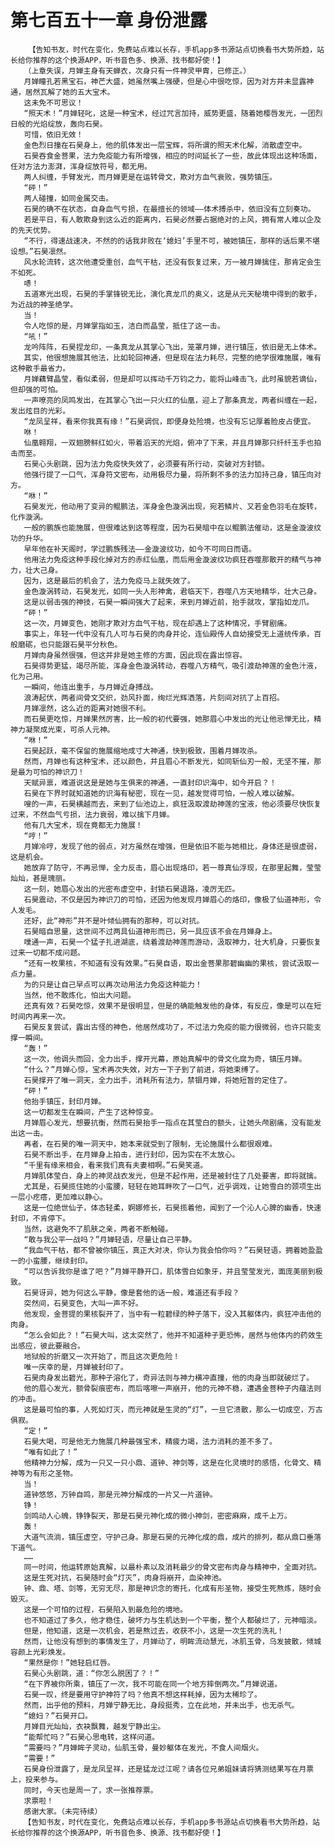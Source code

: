 # 第七百五十一章 身份泄露
        【告知书友，时代在变化，免费站点难以长存，手机app多书源站点切换看书大势所趋，站长给你推荐的这个换源APP，听书音色多、换源、找书都好使！】
       （上章失误，月婵主身有天蝉衣，次身只有一件神灵甲胄，已修正。）
       月婵瞳孔若黑宝石，神芒大盛，她虽然嘴上强硬，但是心中很吃惊，因为对方并未显露神通，居然瓦解了她的五大宝术。
       这未免不可思议！
       “照天术！”月婵轻叱，这是一种宝术，经过咒言加持，威势更盛，随着她樱唇发光，一团烈日般的光焰绽放，轰向石昊。
       可惜，依旧无效！
       金色烈日撞在石昊身上，他的肌体发出一层宝辉，将所谓的照天术化解，消散虚空中。
       石昊吞食金菩果，法力免疫能力有所增强，相应的时间延长了一些，故此体现出这种场面，任对方法力澎湃，浑身绽放符号，都无用。
       两人纠缠，手臂发光，而月婵更是在运转骨文，欺对方血气衰败，强势镇压。
       “砰！”
       两人碰撞，如同金属交击。
       石昊的确不在状态，自身血气亏损，在最擅长的领域——体术搏杀中，依旧没有立刻奏功。
       若是平日，有人敢欺身到这么近的距离内，石昊必然要占据绝对的上风，拥有常人难以企及的先天优势。
       “不行，得速战速决，不然的的话我非败在‘媳妇’手里不可，被她镇压，那样的话后果不堪设想。”石昊凛然。
       风水轮流转，这次他遭受重创，血气干枯，还没有恢复过来，万一被月婵擒住，那肯定会生不如死。
       哧！
       五道寒光出现，石昊的手掌锋锐无比，演化真龙爪的奥义，这是从元天秘境中得到的散手，为近战的神圣绝学。
       当！
       令人吃惊的是，月婵掌指如玉，洁白而晶莹，抵住了这一击。
       “吼！”
       龙吟阵阵，石昊捏龙印，一条真龙从其掌心飞出，笼罩月婵，进行镇压，依旧是无上体术。
       其实，他很想施展其他法，比如轮回神通，但是现在法力耗尽，完整的绝学很难施展，唯有这种散手最省力。
       月婵藕臂晶莹，看似柔弱，但是却可以挥动千万钧之力，能将山峰击飞，此时虽貌若谪仙，但却强的可怕。
       一声嘹亮的凤鸣发出，在其掌心飞出一只火红的仙凰，迎上了那条真龙，两者纠缠在一起，发出炫目的光彩。
       “龙凤呈祥，看来你我真有缘！”石昊调侃，即便身处险境，也没有忘记厚着脸皮占便宜。
       咻！
       仙凰翱翔，一双翅膀鲜红如火，带着滔天的光焰，俯冲了下来，并且月婵那只纤纤玉手也拍击而至。
       石昊心头剧跳，因为法力免疫快失效了，必须要有所行动，突破对方封锁。
       他强行提了一口气，浑身符文密布，动用极尽力量，将所剩不多的法力加持己身，镇压向对方。
       “咻！”
       石昊发光，他动用了变异的鲲鹏法，浑身金色漩涡出现，宛若鳞片、又若金色羽毛在旋转，化作漩涡。
       一般的鹏族也能施展，但很难达到这等程度，因为石昊暗中在以鲲鹏法催动，这是金漩波纹功的升华。
       早年他在补天阁时，学过鹏族残法——金漩波纹功，如今不可同日而语。
       他用法力免疫这种手段化掉对方的赤红仙凰，而后用金漩波纹功疯狂吞噬那散开的精气与神力，壮大己身。
       因为，这是最后的机会了，法力免疫马上就失效了。
       金色漩涡转动，石昊发光，如同一头人形神禽，君临天下，吞噬八方天地精华，壮大己身。
       这是以弱击强的神技，石昊一瞬间强大了起来，来到月婵近前，抬手就攻，掌指如龙爪。
       “砰！”
       这一次，月婵变色，她刚才欺对方血气干枯，现在却遇上了这种情况，手臂剧痛。
       事实上，年轻一代中没有几人可与石昊的肉身并论，连仙殿传人自幼接受无上道统传承，百般磨砺，也只能跟石昊平分秋色。
       月婵肉身虽然很强，但这并非是她主修的方面，因此现在露出惊容。
       石昊得势更猛，竭尽所能，浑身金色漩涡转动，吞噬八方精气，吸引渡劫神莲的金色汁液，化为己用。
       一瞬间，他连出重手，与月婵近身搏战。
       浪涛起伏，两者间骨文交织，劲风扑面，绚烂光辉洒落，片刻间对抗了上百招。
       月婵凛然，这么近的距离对她很不利。
       而石昊更吃惊，月婵果然厉害，比一般的初代要强，她那眉心中发出的光让他忌惮无比，精神力凝聚成光束，可杀人元神。
       “咻！”
       石昊起跃，毫不保留的施展缩地成寸大神通，快到极致，围着月婵攻杀。
       然而，月婵也有这种宝术，还以颜色，并且眉心不断发光，如同斩仙刃一般，无坚不摧，那是最为可怕的神识刀！
       天赋异禀，难道说这是是她与生俱来的神通，一直封印识海中，如今开启？！
       石昊在下界时就知道她的识海有秘密，现在一见，越发觉得可怕，一般人难以破解。
       嗖的一声，石昊横越而去，来到了仙池边上，疯狂汲取渡劫神莲的宝液，他必须要尽快恢复过来，不然血气亏损，法力衰弱，难以擒下月婵。
       他有几大宝术，现在竟都无力施展！
       “哼！”
       月婵冷哼，发现了他的弱点，对方虽然在增强，但是依旧不能与她相比，身体还是很虚弱，这是机会。
       她放弃了防守，不再忌惮，全力反击，眉心出现烙印，若一尊真仙浮现，在那里起舞，莹莹灿灿，甚是瑰丽。
       这一刻，她眉心发出的光密布虚空中，封锁石昊退路，凌厉无匹。
       石昊震动，不仅是因为神识刀的可怕，还因为他发现月婵眉心的烙印，像极了仙道神形，令人发毛。
       还好，此“神形”并不是叶倾仙拥有的那种，可以对抗。
       石昊暗自思量，这世间不过两具仙道神形而已，另一具应该不会在月婵身上。
       噗通一声，石昊一个猛子扎进湖底，绕着渡劫神莲而游动，汲取神力，壮大机身，只要恢复过来一切都不成问题。
       “还有一枚果核，不知道有没有效果。”石昊自语，取出金菩果那碧幽幽的果核，尝试汲取一点力量。
       为的只是让自己早点可以再次动用法力免疫这种能力！
       当然，他不敢炼化，怕出大问题。
       还真有效？石昊吃惊，效果不是很明显，但是的确能触发他的身体，有反应，像是可以在短时间内再来一次。
       石昊反复尝试，露出古怪的神色，他居然成功了，不过法力免疫的能力很微弱，也许只能支撑一瞬间。
       “轰！”
       这一次，他调头而回，全力出手，撑开光幕，原始真解中的骨文化腐为奇，镇压月婵。
       “什么？”月婵心惊，宝术再次失效，对方一下子到了前进，将她束缚了。
       石昊撑开了唯一洞天，全力出手，消耗所有法力，禁锢月婵，将她短暂的定住了。
       “砰！”
       他抬手镇压，封印月婵。
       这一切都发生在瞬间，产生了这种惊变。
       月婵眉心发光，想要抗衡，然而石昊抬手一指点在其莹白的额头，让她头颅剧痛，没有能发出这一击。
       再者，在石昊的唯一洞天中，她本来就受到了限制，无论施展什么都很艰难。
       石昊不断出手，在月婵身上拍击，进行封印，因为实在不太放心。
       “千里有缘来相会，看来我们真有夫妻相啊。”石昊笑道。
       月婵肌体莹白，身上的神灵战衣发光，但是不起作用，还是被封住了几处要害，即将就擒。
       尤其是，石昊揽住她的小蛮腰，轻轻在她耳畔吹了一口气，近乎调戏，让她雪白的颈项生出一层小疙瘩，更加难以静心。
       这是一位绝世仙子，体态轻柔，婀娜修长，石昊揽着他，闻到了一个沁人心脾的幽香，快速封印，不肯停下。
       当然，这避免不了肌肤之亲，两者不断触碰。
       “敢与我公平一战吗？”月婵轻语，尽量让自己平静。
       “我血气干枯，都不曾被你镇压，真正大对决，你认为我会怕你吗？”石昊轻语，拥着她盈盈一的小蛮腰，继续封印。
       “可以告诉我你是谁了吧？”月婵平静开口，肌体雪白如象牙，并且莹莹发光，面庞美丽到极致。
       石昊讶异，她为何这么平静，像是套他的话一般，难道还有手段？
       突然间，石昊变色，大叫一声不好。
       他发现，金菩提的果核裂开了，当中有一粒碧绿的种子落下，没入其躯体内，疯狂冲击他的肉身。
       “怎么会如此？！”石昊大叫，这太突然了，他并不知道种子更恐怖，居然与他体内的药效生出感应，彼此要融合。
       地狱般的折磨又一次开始了，而且这次更危险！
       唯一庆幸的是，月婵被封印了。
       石昊肉身发出碧光，那种子溶化了，奇异法则与神力横冲直撞，他的肉身当即就破烂了。
       他的眉心发光，额骨裂痕密布，而后喀嚓一声崩开，他的元神不稳，遭遇金菩种子内蕴法则的冲击。
       这是最可怕的事，人死如灯灭，而元神就是生灵的“灯”，一旦它溃散，那么一切成空，万古俱寂。
       “定！”
       石昊大喝，可是他无力施展几种最强宝术，精疲力竭，法力消耗的差不多了。
       “唯有如此了！”
       他精神力分解，成为一只又一只小鼎、道钟、神剑等，这是在化灵境时的感悟，化骨文、精神等为有形之圣物。
       当！
       道钟悠悠，万钟自鸣，那是元神分解成的一片又一片道钟。
       铮！
       剑鸣动人心魄，铮铮裂天，那是石昊元神化成的微小神剑，密密麻麻，成千上万。
       轰！
       大道气流淌，镇压虚空，守护己身。那是石昊的元神化成的鼎，成片的排列，都从鼎口垂落下道气。
       ……
       同一时间，他运转原始真解，以最朴素以及消耗最少的骨文密布肉身与精神中，全面对抗。
       这是生死对抗，石昊随时会“灯灭”，肉身将崩开，血染神池。
       钟、鼎、塔、剑等，无穷无尽，那是神识念的寄托，化成有形圣物，接受生死熬炼，随时会毁灭。
       这是一个可怕的过程，石昊陷入到最危险的境地。
       也不知道过了多久，他才稳住，破坏力与生机达到一个平衡，整个人都破烂了，元神暗淡。
       但是，他知道，这是一次机会，若是熬过去，收获不小，这是一次生死的洗礼！
       然而，让他没有想到的事情发生了，月婵动了，明眸流动慧光，冰肌玉骨，乌发披散，倾城容颜上光彩焕发。
       “果然是你！”她轻启红唇。
       石昊心头剧跳，道：“你怎么脱困了？！”
       “在下界被你所乘，镇压了一次，我不可能在同一个地方摔倒两次。”月婵说道。
       石昊一叹，终是要用守护神符了吗？他真不想这样耗掉，因为太稀珍了。
       然而，出乎他的预料，月婵宁静无比，身段挺秀，立在此地，并未出手，也无杀气。
       “媳妇？”石昊开口。
       月婵目光灿灿，衣袂飘舞，越发宁静出尘。
       “能帮忙吗？”石昊心思电转，这样问道。
       “需要吗？”月婵眸子灵动，仙肌玉骨，曼妙躯体在发光，不食人间烟火。
       “需要！”
       石昊身份泄露了，是龙凤呈祥，还是猛龙过江呢？请各位兄弟姐妹请将猜测结果写在月票上，投来参与。
       同时，今天也是周一了，求一张推荐票。
       求票啦！
       感谢大家。（未完待续）
       【告知书友，时代在变化，免费站点难以长存，手机app多书源站点切换看书大势所趋，站长给你推荐的这个换源APP，听书音色多、换源、找书都好使！】